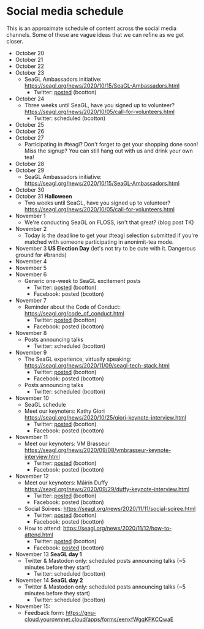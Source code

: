 # Social media schedule

This is an approximate schedule of content across the social media channels.
Some of these are vague ideas that we can refine as we get closer.

* October 20
* October 21
* October 22
* October 23
    * SeaGL Ambassadors initiative: https://seagl.org/news/2020/10/15/SeaGL-Ambassadors.html
        * Twitter: [posted](https://twitter.com/seagl/status/1319752963792003074) (bcotton)
* October 24
    * Three weeks until SeaGL, have you signed up to volunteer? https://seagl.org/news/2020/10/05/call-for-volunteers.html
        * Twitter: scheduled (bcotton)
* October 25
* October 26
* October 27
    * Participating in #teagl? Don't forget to get your shopping done soon! Miss the signup? You can still hang out with us and drink your own tea!
* October 28
* October 29
   * SeaGL Ambassadors initiative: https://seagl.org/news/2020/10/15/SeaGL-Ambassadors.html
* October 30
* October 31 **Halloween**
    * Two weeks until SeaGL, have you signed up to volunteer? https://seagl.org/news/2020/10/05/call-for-volunteers.html
* November 1
    * We're conducting SeaGL on FLOSS, isn't that great? (blog post TK)
* November 2
    * Today is the deadline to get your #teagl selection submitted if you're matched with someone participating in anonimit-tea mode.
* November 3 **US Election Day** (let's not try to be cute with it. Dangerous ground for #brands)
* November 4
* November 5
* November 6
    * Generic one-week to SeaGL excitement posts
         * Twitter: [posted](https://twitter.com/seagl/status/1324813084993748992) (bcotton)
         * Facebook: posted (bcotton)
* November 7
    * Reminder about the Code of Conduct: https://seagl.org/code_of_conduct.html
        * Twitter: [posted](https://twitter.com/seagl/status/1325255958143119362) (bcotton)
        * Facebook: posted (bcotton)
* November 8
    * Posts announcing talks
        * Twitter: scheduled (bcotton)
* November 9
    * The SeaGL experience, virtually speaking: https://seagl.org/news/2020/11/09/seagl-tech-stack.html
        * Twitter: [posted](https://twitter.com/seagl/status/1325904434245869579) (bcotton)
        * Facebook: posted (bcotton)
    * Posts announcing talks
        * Twitter: scheduled (bcotton)
* November 10
    * SeaGL schedule
    * Meet our keynoters: Kathy Giori https://seagl.org/news/2020/10/25/giori-keynote-interview.html
        * Twitter: [posted](https://twitter.com/seagl/status/1326175694880206849) (bcotton)
        * Facebook: posted (bcotton)
* November 11
    * Meet our keynoters: VM Brasseur https://seagl.org/news/2020/09/08/vmbrasseur-keynote-interview.html
        * Twitter: [posted](https://twitter.com/seagl/status/1326528961367715840) (bcotton)
        * Facebook: posted (bcotton)
* November 12
    * Meet our keynoters: Máirín Duffy https://seagl.org/news/2020/09/29/duffy-keynote-interview.html
         * Twitter: [posted](https://twitter.com/seagl/status/1327024197734985735) (bcotton)
         * Facebook: posted (bcotton)
    * Social Soirees: https://seagl.org/news/2020/11/11/social-soiree.html
         * Twitter: [posted](https://twitter.com/seagl/status/1326887858997780482) (bcotton)
         * Facebook: posted (bcotton)
    * How to attend: https://seagl.org/news/2020/11/12/how-to-attend.html
         * Twitter: [posted](https://twitter.com/seagl/status/1326947815336120325) (bcotton)
         * Facebook: [posted](https://www.facebook.com/SeattleGnuLinuxConference/posts/10157288569372583?__cft__[0]=AZWUN2RUhuUchwaBUTxRTK22i9MUBH8iRiV4BX8nR7u9X6nN1-0qWSLlDuA_xtij3c76CdGxnt4Cp84U54RnqrF4y6VViWk1gqeDOWBccqRxCnDJ0IjnY5pyOjawSiDDXQ7i0pr7nZ1Vr5zFSzNMput_JKY_lBVLz1rZdEoOt8hG6Q2Pqkei_sErgOj0Q4_lkeM&__tn__=%2CO%2CP-R) (bcotton)
* November 13 **SeaGL day 1**
    * Twitter & Mastodon only: scheduled posts announcing talks (~5 minutes before they start)
        * Twitter: scheduled (bcotton)
* November 14 **SeaGL day 2**
    * Twitter & Mastodon only: scheduled posts announcing talks (~5 minutes before they start)
        * Twitter: scheduled (bcotton)
 * November 15:
     * Feedback form: https://gnu-cloud.yourownnet.cloud/apps/forms/eenxfWgqKFKCQwaE
